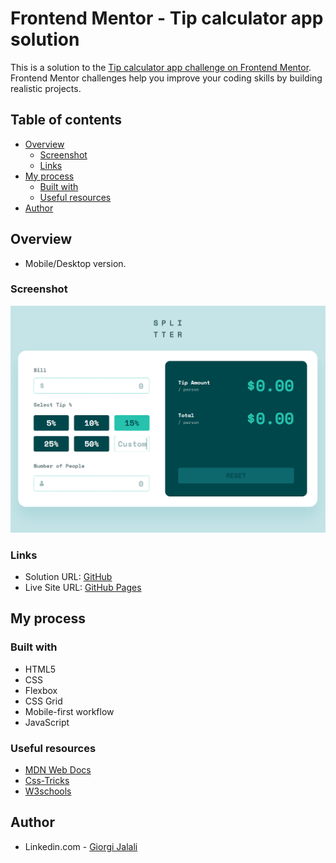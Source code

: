 # Frontend Mentor - Tip calculator app solution

This is a solution to the [Tip calculator app challenge on Frontend Mentor](https://www.frontendmentor.io/challenges/tip-calculator-app-ugJNGbJUX). Frontend Mentor challenges help you improve your coding skills by building realistic projects.

## Table of contents

- [Overview](#overview)
  - [Screenshot](#screenshot)
  - [Links](#links)
- [My process](#my-process)
  - [Built with](#built-with)
  - [Useful resources](#useful-resources)
- [Author](#author)

## Overview

- Mobile/Desktop version.

### Screenshot

![Tip calculator app](./tip-calculator-app.jpg)

### Links

- Solution URL: [GitHub](https://github.com/Giorgi-Jalali/tip-calculator-app)
- Live Site URL: [GitHub Pages](https://Giorgi-Jalali.github.io/tip-calculator-app)

## My process

### Built with

- HTML5
- CSS
- Flexbox
- CSS Grid
- Mobile-first workflow
- JavaScript

### Useful resources

- [MDN Web Docs](https://developer.mozilla.org/en-US/)
- [Css-Tricks](https://css-tricks.com/)
- [W3schools](https://www.w3schools.com/)

## Author

- Linkedin.com - [Giorgi Jalali](https://www.linkedin.com/in/giorgi-jalali-0336b8225/)
